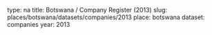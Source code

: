 type: na
title: Botswana / Company Register (2013)
slug: places/botswana/datasets/companies/2013
place: botswana
dataset: companies
year: 2013
